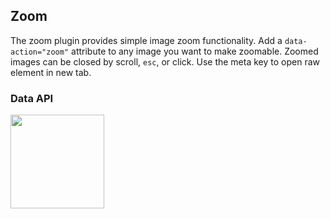 ## Zoom

The zoom plugin provides simple image zoom functionality. Add a `data-action="zoom"` attribute to any image you want to make zoomable. Zoomed images can be closed by scroll, `esc`, or click. Use the meta key to open raw element in new tab.

### Data API


<img data-action="zoom" style="width: 150px;" src="{{ relative }}assets/img/avatar-mdo.png">

